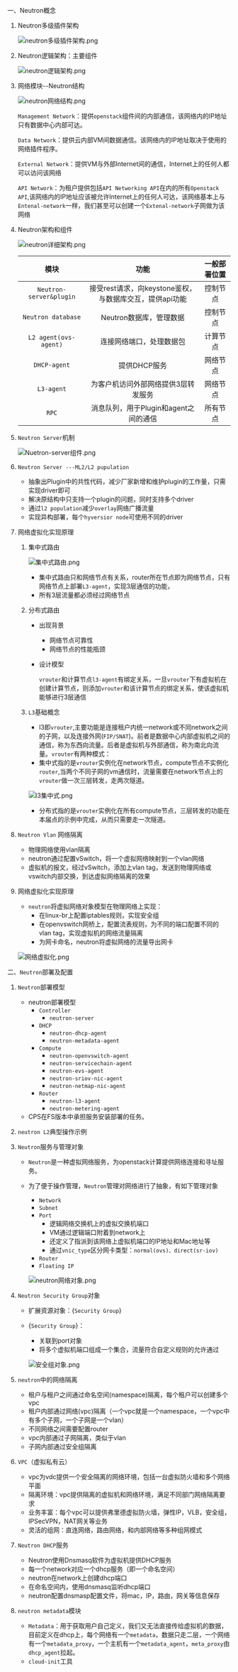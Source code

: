 一、Neutron概念

1. Neutron多级插件架构

   ![neutron多级插件架构.png](http://ww1.sinaimg.cn/large/d3f19072gy1gaus0ansiaj20fw09baea.jpg)

2. Neutron逻辑架构：主要组件

   ![neutron逻辑架构.png](http://ww1.sinaimg.cn/large/d3f19072gy1gaus0t7agpj20gg08yjtb.jpg)

3. 网络模块--Neutron结构

   ![neutron网络结构.png](http://ww1.sinaimg.cn/large/d3f19072gy1gaus1f4w6wj20a209gdh2.jpg)

   `Management Network`：提供`openstack`组件间的内部通信，该网络内的IP地址只有数据中心内部可达。

   `Data Network`：提供云内部VM间数据通信。该网络内的IP地址取决于使用的网络插件程序。

   `External Network`：提供VM与外部Internet间的通信，Internet上的任何人都可以访问该网络

   `API Network`：为租户提供包括`API Networking API`在内的所有`Openstack API`,该网络内的IP地址应该被允许Internet上的任何人可达，该网络基本上与`Entenal-network`一样，我们甚至可以创建一个`Extenal-network`子网做为该网络

4. Neutron架构和组件

   ![neutron详细架构.png](http://ww1.sinaimg.cn/large/d3f19072gy1gaus1ye3a5j20jf0ajq5t.jpg)

   |          模块           |                          功能                           | 一般部署位置 |
   | :---------------------: | :-----------------------------------------------------: | :----------: |
   | `Neutron-server&plugin` | 接受rest请求，向keystone鉴权，与数据库交互，提供api功能 |   控制节点   |
   |   `Neutron database`    |                 Neutron数据库，管理数据                 |   控制节点   |
   |  `L2 agent(ovs-agent)`  |                连接网络端口，处理数据包                 |   计算节点   |
   |      `DHCP-agent`       |                      提供DHCP服务                       |   网络节点   |
   |       `L3-agent`        |           为客户机访问外部网络提供3层转发服务           |   网络节点   |
   |          `RPC`          |          消息队列，用于Plugin和agent之间的通信          |   所有节点   |

5. `Neutron Server`机制

   ![Nuetron-server组件.png](http://ww1.sinaimg.cn/large/d3f19072gy1gaus2q9kf4j20gv0a175z.jpg)

6. `Neutron Server ---ML2/L2 pupulation`

   - 抽象出Plugin中的共性代码，减少厂家新增和维护plugin的工作量，只需实现driver即可
   - 解决原结构中只支持一个plugin的问题，同时支持多个driver
   - 通过`l2 population`减少`overlay`网络广播流量
   - 实现异构部署，每个`hyversior node`可使用不同的driver

7. 网络虚拟化实现原理

   1. 集中式路由

      ![集中式路由.png](http://ww1.sinaimg.cn/large/d3f19072gy1gaus3cvxbwj20gm0a8wgs.jpg)

      - 集中式路由只和网络节点有关系，router所在节点即为网络节点，只有网络节点上部署`L3-agent`，实现3层通信的功能，
      - 所有3层流量都必须经过网络节点

   2. 分布式路由

      - 出现背景

        - 网络节点可靠性
        - 网络节点的性能瓶颈

      - 设计模型

        `vrouter`和计算节点`l3-agent`有绑定关系，一旦`vrouter`下有虚拟机在创建计算节点，则添加`vrouter`和该计算节点的绑定关系，使该虚拟机能够进行3层通信

   3. `L3`基础概念

      - l3即`vrouter`,主要功能是连接租户内统一network或不同network之间的子网，以及连接外网(`FIP/SNAT`)。前者是数据中心内部虚拟机之间的通信，称为东西向流量。后者是虚拟机与外部通信，称为南北向流量。`vrouter`有两种模式：
      - 集中式指的是`vrouter`实例化在network节点，compute节点不实例化`router`,当两个不同子网的vm通信时，流量需要在network节点上的`vrouter`做一次三层转发，走两次隧道。

      ![l3集中式.png](http://ww1.sinaimg.cn/large/d3f19072gy1gaus4015hyj20i00a4q4d.jpg)

      - 分布式指的是`vrouter`实例化在所有compute节点，三层转发的功能在本届点的示例中完成，从而只需要走一次隧道。

8. `Neutron Vlan` 网络隔离

   - 物理网络使用vlan隔离
   - neutron通过配置vSwitch，将一个虚拟网络映射到一个vlan网络
   - 虚拟机的报文，经过vSwitch，添加上vlan tag，发送到物理网络或vswitch内部交换，到达虚拟网络隔离的效果

9. 网络虚拟化实现原理

   - `neutron`将虚拟网络对象模型在物理网络上实现：
     - 在linux-br上配置iptables规则，实现安全组
     - 在openvswitch网桥上，配置流表规则，为不同的端口配置不同的vlan tag，实现虚拟机的网络流量隔离
     - 为网卡命名，neutron将虚拟网络的流量导出网卡

   ![网络虚拟化.png](http://ww1.sinaimg.cn/large/d3f19072gy1gavwwhb0qaj20gp0actbr.jpg)

二、`Neutron`部署及配置

1. `Neutron`部署模型

   - neutron部署模型
     - `Controller`
       - `neutron-server`
     - `DHCP`
       - `neutron-dhcp-agent`
       - `neutron-metadata-agent`
     - `Compute`
       - `neutron-openvswitch-agent`
       - `neutron-servicechain-agent`
       - `neutron-evs-agent`
       - `neutron-sriov-nic-agent`
       - `neutron-netmap-nic-agent`
     - `Router`
       - `neutron-l3-agent`
       - `neutron-metering-agent`
   - CPS在FS版本中承担服务安装部署的任务。

2. `neutron L2`典型操作示例

3. `Neutron`服务与管理对象

   - `Neutron`是一种虚拟网络服务，为openstack计算提供网络连接和寻址服务。

   - 为了便于操作管理，`Neutron`管理对网络进行了抽象，有如下管理对象

     - `Network`
     - `Subnet`
     - `Port`
       - 逻辑网络交换机上的虚拟交换机端口
       - VM通过逻辑端口附着到network上
       - 还定义了指派到该网络上虚拟机端口的IP地址和Mac地址等
       - 通过`vnic_type`区分网卡类型：`normal(ovs)、direct(sr-iov)`
     - `Router`
     - `Floating IP`

     ![neutron网络对象.png](http://ww1.sinaimg.cn/large/d3f19072gy1gavwx25ituj20bq07ggm3.jpg)

4. `Neutron Security Group`对象

   - 扩展资源对象：{`Security Group`}

   - {`Security Group`}：

     - 关联到port对象
     - 将多个虚拟机端口组成一个集合，流量符合自定义规则的允许通过

     ![安全组对象.png](http://ww1.sinaimg.cn/large/d3f19072gy1gavwxfamtgj20c603lwem.jpg)

5. `neutron`中的网络隔离

   - 租户与租户之间通过命名空间(namespace)隔离，每个租户可以创建多个vpc
   - 租户内部通过网络(vpc)隔离（一个vpc就是一个namespace，一个vpc中有多个子网，一个子网是一个vlan）
   - 不同网络之间需要配置router
   - vpc内部通过子网隔离，类似于vlan
   - 子网内部通过安全组隔离

6. `VPC`（虚拟私有云）

   - vpc为vdc提供一个安全隔离的网络环境，包括一台虚拟防火墙和多个网络平面
   - 隔离环境：vpc提供隔离的虚拟机和网络环境，满足不同部门网络隔离要求
   - 业务丰富：每个vpc可以提供弗里德虚拟防火墙，弹性IP，VLB，安全组，IPSecVPN，NAT网关等业务
   - 灵活的组网：直连网络，路由网络，和内部网络等多种组网模式

7. `Neutron DHCP`服务

   - Neutron使用Dnsmasq软件为虚拟机提供DHCP服务
   - 每一个network对应一个dhcp服务（即一个命名空间）
   - neutron在network上创建dhcp端口
   - 在命名空间内，使用dnsmasq监听dhcp端口
   - neutron配置dnsmasp配置文件，将mac，IP，路由，网关等信息保存
   
8. `neutron metadata`模块

   - `Metadata`：用于获取用户自己定义，我们又无法直接传给虚拟机的数据，目前定义在dhcp上，每个网络有一个`metadata`，数据只走二层，一个网络有一个`metadata_proxy`，一个主机有一个`metadata_agent`，`meta_proxy`由`dhcp_agent`拉起。
   - `cloud-init`工具

   





